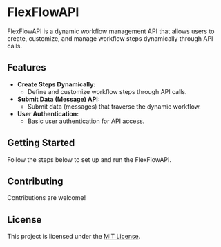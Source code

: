 # FlexFlowAPI

FlexFlowAPI is a dynamic workflow management API that allows users to create, customize, and manage workflow steps dynamically through API calls.

## Features

- **Create Steps Dynamically:**
  - Define and customize workflow steps through API calls.
- **Submit Data (Message) API:**
  - Submit data (messages) that traverse the dynamic workflow.
- **User Authentication:**
  - Basic user authentication for API access.

## Getting Started

Follow the steps below to set up and run the FlexFlowAPI.

## Contributing

Contributions are welcome!

## License

This project is licensed under the [MIT License](LICENSE).


